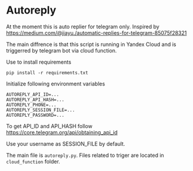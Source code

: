 # Autoreply
At the moment this is auto replier for telegram only.
Inspired by https://medium.com/@jiayu./automatic-replies-for-telegram-85075f28321

The main diffrence is that this script is running in Yandex Cloud and 
is triggerred by telegram bot via cloud function.


Use to install requirements
```
pip install -r requirements.txt
```

Initialize following environment variables

```
AUTOREPLY_API_ID=...
AUTOREPLY_API_HASH=...
AUTOREPLY_PHONE=...
AUTOREPLY_SESSION_FILE=...  
AUTOREPLY_PASSWORD=...
```

To get API_ID and API_HASH follow https://core.telegram.org/api/obtaining_api_id

Use your username as SESSION_FILE by default.

The main file is `autoreply.py`. Files related to triger are located in `cloud_function` folder.